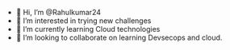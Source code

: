 - 👋 Hi, I’m @Rahulkumar24
- 👀 I’m interested in trying new challenges
- 🌱 I’m currently learning Cloud technologies
- 💞️ I’m looking to collaborate on learning Devsecops and cloud.

<!---
Rahulkumar24/Rahulkumar24 is a ✨ special ✨ repository because its `README.md` (this file) appears on your GitHub profile.
You can click the Preview link to take a look at your changes.
--->
